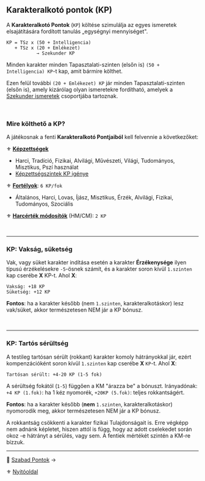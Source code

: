 ## Karakteralkotó pontok (KP)

A **Karakteralkotó Pontok** (`KP`) költése szimulálja az egyes ismeretek elsajátítására fordított tanulás „egységnyi mennyiséget".

```
KP = TSz x (50 + Intelligencia)
   + TSz x (20 + Emlékezet)
           → Szekunder KP
```


Minden karakter minden Tapasztalati-szinten (elsőn is) `(50 + Intelligencia) KP`-t kap, amit bármire költhet.

Ezen felül további `(20 + Emlékezet) KP` jár minden Tapasztalati-szinten (elsőn is), amely kizárólag olyan ismeretekre fordítható, amelyek a [Szekunder ismeretek](015_primer_szekunder_ismeretek.md) csoportjába tartoznak.

<br />

### Mire költhető a KP?

A játékosnak a fenti **Karakteralkotó Pontjaiból** kell felvennie a következőket:

⚜️ **[Képzettségek](030_kepzettsegrendszer.md)**
- Harci, Tradíció, Fizikai, Alvilági, Művészeti, Világi, Tudományos, Misztikus, Pszí használat
- [Képzettségszintek KP igénye](035_kepzettsegszintek_kp_igenye.md)

⚜️ **[Fortélyok](040_fortelyok.md)**: `6 KP/fok`
- Általános, Harci, Lovas, Íjász, Misztikus, Érzék, Alvilági, Fizikai, Tudományos, Szociális

⚜️ **[Harcérték módosítók](019_njk.md)** (HM/CM): `2 KP`

<br />

---
### KP: Vakság, süketség

Vak, vagy süket karakter indítása esetén a karakter **Érzékenysége** ilyen típusú érzékelésekre `-5`-ösnek számít, és a karakter soron kívül `1.szinten` kap cserébe **X** KP-t. Ahol **X**:

```
Vakság: +18 KP
Süketség: +12 KP
```

**Fontos**: ha a karakter később (nem `1.szinten`, karakteralkotáskor) lesz vak/süket, akkor természetesen NEM jár a KP bónusz.

<br />

---
### KP: Tartós sérültség

A testileg tartósan sérült (rokkant) karakter komoly hátrányokkal jár, ezért kompenzációként soron kívül `1.szinten` kap cserébe **X** `KP`-t. Ahol **X**:

```
Tartósan sérült: +4-20 KP (1-5 fok)
```

A sérültség fokától (`1-5`) függően a KM \"árazza be\" a bónuszt.
Irányadónak: `+4 KP (1.fok)`: ha 1 kéz nyomorék, `+20KP (5.fok)`: teljes rokkantságért.

**Fontos**: ha a karakter később (**nem** `1.szinten`, karakteralkotáskor) nyomorodik meg, akkor természetesen NEM jár a KP bónusz.

A rokkantság csökkenti a karakter fizikai Tulajdonságait is. Erre végképp nem adnánk képletet, hiszen attól is függ, hogy az adott cselekedet során okoz -e hátrányt a sérülés, vagy sem. A fentiek mértékét szintén a KM-re bízzuk.

---

🔗 [Szabad Pontok](016_02_szp.md) →

⚜️ [Nyitóoldal](start.md)
